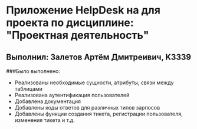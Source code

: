 # Приложение HelpDesk на для проекта по дисциплине: "Проектная деятельность"
## Выполнил: Залетов Артём Дмитреивич, K3339

###Было выполнено:

- Реализованы необходимые сущности, атрибуты, связи между таблицами
- Реализована аутентификация пользователей
- Добавлена документация
- Добавлены коды ответов для различных типов зарпосов
- Добавлены функции создания тикета, регистрации пользователя, изменения тикета и т.д.
